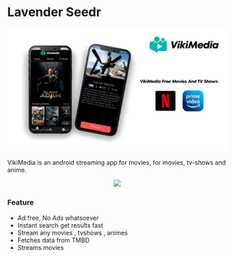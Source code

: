 # Lavender Seedr

![image1](https://github.com/VikramadityaDev/VikiMedia-Official/blob/main/assets/poster%204.png)

VikiMedia is an android streaming app for movies, for movies, tv-shows and anime.

<p align="center">
<a href="https://github.com/VikramadityaDev/VikiMedia-Official/releases/download/v1.0.1/VikiMedia.v1.0.1.apk"><img src="https://img.shields.io/github/downloads/VikramadityaDev/VikiMedia-Official/v1.0.1/total?color=g&label=Download&logo=Android&logoColor=white&style=for-the-badge"></a>
</p>

### Feature
- Ad free, No Ads whatsoever
- Instant search get results fast
- Stream any movies , tvshows , animes
- Fetches data from TMBD
- Streams movies
